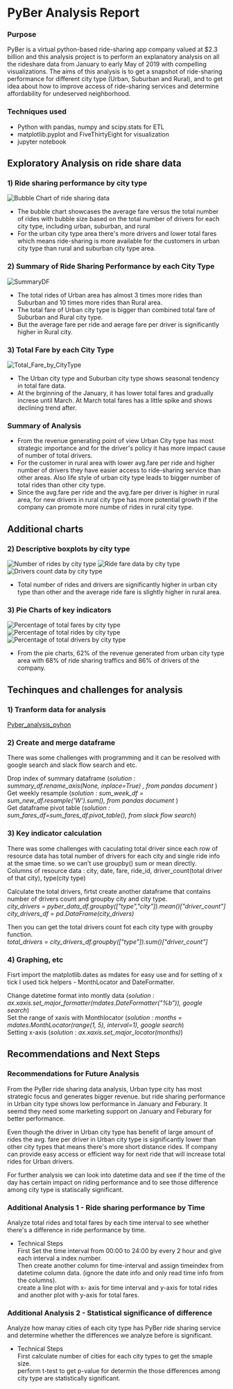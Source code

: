 # PyBer Analysis Report

### Purpose

PyBer is a virtual python-based ride-sharing app company valued at $2.3 billion and this analysis project is to 
perform an explanatory analysis on all the rideshare data from January to early May of 2019 with compelling visualizations. 
The aims of this analysis is to get a snapshot of ride-sharing performance for different city type (Urban, Suburban and Rural), 
and to get idea about how to improve access of ride-sharing services and determine affordability for undeserved neighborhood.

### Techniques used
- Python with pandas, numpy and scipy.stats for ETL <br/>
- matplotlib.pyplot and FiveThirtyEight for visualization <br/>
- jupyter notebook 

## Exploratory Analysis on ride share data 
###  1) Ride sharing performance by city type
![Bubble Chart of ride sharing data](https://github.com/Juuune/PyBer_Analysis/blob/master/analysis/Fig1.png)
- The bubble chart showcases the average fare versus the total number of rides with bubble size based on the total number of drivers for each city type, including urban, suburban, and rural
- For the urban city type area there's more drivers and lower total fares which means ride-sharing is more available for the customers in urban city type than rural and suburban city type area.  

###  2) Summary of Ride Sharing Performance by each City Type 
![SummaryDF](https://github.com/Juuune/PyBer_Analysis/blob/master/analysis/SummaryDF.PNG)
- The total rides of Urban area has almost 3 times more rides than Suburban and 10 times more rides than Rural area.
- The total fare of Urban city type is bigger than combined total fare of Suburban and Rural city type. 
- But the average fare per ride and aerage fare per driver is significantly higher in Rural city.
 
###  3) Total Fare by each City Type
![Total_Fare_by_CityType](https://github.com/Juuune/PyBer_Analysis/blob/master/analysis/Total_Fare_by_CityType.png)
- The Urban city type and Suburban city type shows seasonal tendency in total fare data. 
- At the brginning of the January, it has lower total fares and gradually increse until March. At March total fares has a little spike and shows declining trend after. 

###  Summary of Analysis
- From the revenue generating point of view Urban City type has most strategic importance and for the driver's policy it has more impact cause of number of total drivers. 
- For the customer in rural area with lower avg.fare per ride and higher number of drivers they have easier access to ride-sharing service than other areas. Also life style of urban city type leads to bigger number of total rides than other city type. 
- Since the avg.fare per ride and the avg.fare per driver is higher in rural area, for new drivers in rural city type has more potential growth if the company can promote more numbe of rides in rural city type.

## Additional charts 
###  2) Descriptive boxplots by city type
![Number of rides by city type](https://github.com/Juuune/PyBer_Analysis/blob/master/analysis/Fig2.png)
![Ride fare data by city type](https://github.com/Juuune/PyBer_Analysis/blob/master/analysis/Fig3.png)
![Drivers count data by city type](https://github.com/Juuune/PyBer_Analysis/blob/master/analysis/Fig4.png)
- Total number of rides and drivers are significantly higher in urban city type than other and the average ride fare is slightly higher in rural area. 

###  3) Pie Charts of key indicators
![Percentage of total fares by city type](https://github.com/Juuune/PyBer_Analysis/blob/master/analysis/Fig5.png)
![Percentage of total rides by city type](https://github.com/Juuune/PyBer_Analysis/blob/master/analysis/Fig6.png)
![Percentage of total drivers by city type](https://github.com/Juuune/PyBer_Analysis/blob/master/analysis/Fig7.png)
- From the pie charts, 62% of the revenue generated from urban city type area with 68% of ride sharing traffics and 86% of drivers of the company.

## Techinques and challenges for analysis 
###  1) Tranform data for analysis
[Pyber_analysis_pyhon](https://github.com/Juuune/PyBer_Analysis/blob/master/PyBer.ipynb)

###  2) Create and merge dataframe 
There was some challenges with programming and it can be resolved with google search and slack flow search and etc.  <br/>

Drop index of summary dataframe (*solution : summary_df.rename_axis(None, inplace=True) , from pandas document* ) <br/>
Get weekly resample (*solution : sum_week_df = sum_new_df.resample('W').sum(), from pandas document* ) <br/>
Get dataframe pivot table (*solution : sum_fares_df=sum_fares_df.pivot_table(), from slack flow search*)
 
###  3) Key indicator calculation
 There was some challenges with caculating total driver since each row of resource data has total number of drivers for each city and single ride info at the smae time. so we can't use groupby() sum or mean directly. <br/>
 Columns of resource data : city,	date,	fare,	ride_id,	driver_count(total driver of that city),	type(city type)<br/>
 
 Calculate the total drivers, firtst create another dataframe that contains number of drivers count and groupby city and city type. <br/>
 *city_drivers = pyber_data_df.groupby(["type","city"]).mean()["driver_count"]* <br/>
 *city_drivers_df = pd.DataFrame(city_drivers)*<br/>
 
 Then you can get the total drivers count fot each city type with groupby function. <br/>
 *total_drivers = city_drivers_df.groupby(["type"]).sum()["driver_count"]*
 
### 4) Graphing, etc
Fisrt import the matplotlib.dates as mdates for easy use and for setting of x tick I used tick helpers - MonthLocator and DateFormatter.<br/>

Change datetime format into montly data (*solution : ax.xaxis.set_major_formatter(mdates.DateFormatter("%b")), google search*) <br/>
Set the range of xaxis with Monthlocator (*solution : months = mdates.MonthLocator(range(1, 5), interval=1), google search*)<br/>
Setting x-axis (*solution : ax.xaxis.set_major_locator(months)*) 


## Recommendations and Next Steps

### Recommendations for Future Analysis

From the PyBer ride sharing data analysis, Urban type city has most strategic focus and generates bigger revenue. but ride sharing performance in Urban city type shows low performance in January and Feburary. It seemd they need some marketing support on January and Feburary for better performance. <br/>

Even though the driver in Urban city type has benefit of large amount of rides the avg. fare per driver in Urban city type is significantly lower than other city types that means there's more short distance rides. If company can provide easy access or efficient way for next ride that will increase total rides for Urban drivers. <br/>

For further analysis we can look into datetime data and see if the time of the day has certain impact on riding performance and to see those difference among city type is statiscally significant. 

### Additional Analysis 1 - Ride sharing performance by Time 
Analyze total rides and total fares by each time interval to see whether there's a difference in ride performance by time.<br/>

- Technical Steps <br/>
 First Set the time interval from 00:00 to 24:00 by every 2 hour and give each interval a index number.<br/>
 Then create another column for time-interval and assign timeindex from datetime column data. (ignore the date info and only read time info from the columns).<br/>
 create a line plot with x- axis for time interval and y-axis for total rides and another plot with y-axis for total fares.

### Additional Analysis 2 - Statistical significance of difference
Analyze how manay cities of each city type has PyBer ride sharing service and determine whether the differences we analyze before is significant. <br/>

- Technical Steps<br/>
First calculate number of cities for each city types to get the smaple size.<br/>
perform t-test to get p-value for determin the those differences among city type are statistically significant.
